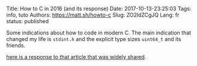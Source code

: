 Title: How to C in 2016 (and its response)
Date: 2017-10-13-23:25:03
Tags: info, tuto
Authors: https://matt.sh/howto-c
Slug: ZO2ldZCgJQ
Lang: fr
status: published

Some indications about how to code in modern C.
The main indication that changed my life is `stdint.h` and the explicit type sizes `uint64_t` and its friends.

[here is a response to that article that was widely shared](https://github.com/Keith-S-Thompson/how-to-c-response).
